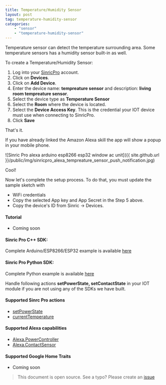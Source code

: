 ```yaml
---
title: Temperature/Humidity Sensor
layout: post
tag: temperature-humidity-sensor
categories: 
    - "sensor"
    - "temperature-humidity-sensor"
---
```


Temperature sensor can detect the temperature surrounding area. Some temperature sensors has a humidity sensor built-in as well.

To create a Temperature/Humidity Sensor:

1. Log into your  [SinricPro](https://sinric.pro/) account.
2. Click on **Devices**.
3. Click on **Add Device**.
4. Enter the device name: **tempreature sensor** and description: **living room tempreature sensor**.
5. Select the device type as **Temperature Sensor**
6. Select the **Room** where the device is located.
5. Select the **Device Access Key**. This is the credential your IOT device must use when connecting to SinricPro. 
6. Click **Save**

That's it. 

If you have already linked the Amazon Alexa skill the app will show a popup in your mobile phone.

![Sinric Pro alexa arduino esp8266 esp32 window ac unit]({{ site.github.url }}/public/img/sinricpro_alexa_tempreature_sensor_push_notification.jpg)

Cool!

Now let's complete the setup process. To do that, you must update the sample sketch with 
- WiFi credentials
- Copy the selected App key and App Secret in the Step 5 above.
- Copy the device's ID from Sinric -> Devices.

#### Tutorial
- Coming soon

#### Sinric Pro C++ SDK: 
Complete Arduino/ESP8266/ESP32 example is available [here]()

#### Sinric Pro Python SDK: 
Complete Python example is available [here]() 

Handle following actions **setPowerState, setContactState**  in your IOT module if you are not using any of the SDKs we have built.

#### Supported Sinrc Pro actions
- [setPowerState](https://github.com/sinricpro/sample_messages/blob/master/01_PowerState/01_setPowerState/)
- [currentTemperature](https://github.com/sinricpro/sample_messages/tree/master/07_Temperature/03_currentTemperature)

#### Supported Alexa capabilities
- [Alexa.PowerController](https://developer.amazon.com/docs/device-apis/alexa-powercontroller.html)
- [Alexa.ContactSensor](https://developer.amazon.com/docs/device-apis/alexa-contactSensor.html) 

####  Supported Google Home Traits
- Coming soon

> This document is open source. See a typo? Please create an [issue](https://github.com/sinricpro/help-docs)
